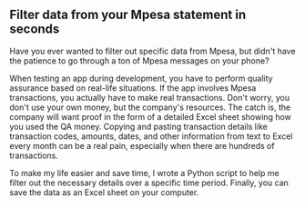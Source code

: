 ## Filter data from your Mpesa statement in seconds

Have you ever wanted to filter out specific data from Mpesa, but didn't have the patience to go through a ton of Mpesa messages on your phone?

When testing an app during development, you have to perform quality assurance based on real-life situations. If the app involves Mpesa transactions, you actually have to make real transactions. Don't worry, you don't use your own money, but the company's resources. The catch is, the company will want proof in the form of a detailed Excel sheet showing how you used the QA money. Copying and pasting transaction details like transaction codes, amounts, dates, and other information from text to Excel every month can be a real pain, especially when there are hundreds of transactions.

To make my life easier and save time, I wrote a Python script to help me filter out the necessary details over a specific time period. Finally, you can save the data as an Excel sheet on your computer.
